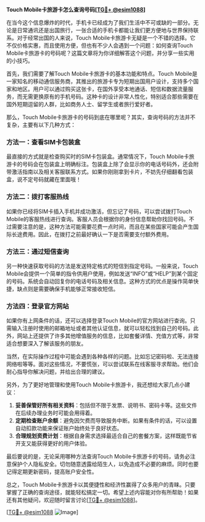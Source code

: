 **Touch Mobile卡旅游卡怎么查询号码[[TG💪+ @esim1088](https://t.me/s/esim1088)]**

在当今这个信息爆炸的时代，手机卡已经成为了我们生活中不可或缺的一部分。无论是日常通讯还是出国旅行，一张合适的手机卡都能让我们更方便地与世界保持联系。对于经常出国的人来说，Touch Mobile卡旅游卡无疑是一个不错的选择。它不仅价格实惠，而且使用方便，但也有不少人会遇到一个问题：如何查询Touch Mobile卡旅游卡的号码呢？这篇文章将为你详细解答这个问题，并分享一些实用的小技巧。

首先，我们需要了解Touch Mobile卡旅游卡的基本功能和特点。Touch Mobile是一家知名的移动通信服务商，其推出的旅游卡专为短期出国用户设计，支持多个国家和地区。用户可以通过购买这张卡，在国外享受本地通话、短信和数据流量服务，而无需更换原有的手机号码。这种卡的设计非常人性化，特别适合那些需要在国外短期逗留的人群，比如商务人士、留学生或者旅行爱好者。

那么，Touch Mobile卡旅游卡的号码到底在哪里呢？其实，查询号码的方法并不复杂，主要有以下几种方式：

### 方法一：查看SIM卡包装盒

最直接的方式就是检查购买时的SIM卡包装盒。通常情况下，Touch Mobile卡旅游卡的号码会在包装盒上明确标注。包装盒上除了会显示你的电话号码外，还会附带激活指南以及相关客服联系方式。如果你刚刚拿到卡片，不妨先仔细翻看包装盒，说不定号码就藏在里面哦！

### 方法二：拨打客服热线

如果你已经将SIM卡插入手机并成功激活，但忘记了号码，可以尝试拨打Touch Mobile的客服热线进行查询。客服人员会根据你的身份信息帮助你找回号码。不过需要注意的是，这种方法可能需要花费一点时间，而且在某些国家可能会产生国际长途费用。因此，在拨打之前最好确认一下是否需要支付额外费用。

### 方法三：通过短信查询

另一种快速获取号码的方法是发送特定格式的短信到指定号码。一般来说，Touch Mobile会提供一个简单的指令供用户使用，例如发送“INFO”或“HELP”到某个固定的号码。系统会自动回复你的电话号码及相关信息。这种方式的优点是操作简单快捷，缺点则是需要确保手机能够正常接收短信。

### 方法四：登录官方网站

如果你有上网条件的话，还可以选择登录Touch Mobile的官方网站进行查询。只需输入注册时使用的邮箱地址或者其他认证信息，就可以轻松找到自己的号码。此外，网站上还提供了许多其他增值服务的信息，比如套餐详情、充值方式等，非常适合想要深入了解该服务的朋友。

当然，在实际操作过程中可能会遇到各种各样的问题。比如忘记密码啦、无法连接网络啦等等。面对这些情况，不要慌张，可以尝试联系在线客服寻求帮助。他们会耐心指导你解决问题，并给出合理的建议。

另外，为了更好地管理和使用Touch Mobile卡旅游卡，我还想给大家几点小建议：

1. **妥善保管好所有相关资料**：包括但不限于发票、说明书、密码卡等。这些文件在后续办理业务时可能会用得着。
2. **定期检查账户余额**：避免因欠费而导致服务中断。如果有条件的话，可以设置自动扣款功能来保证账户始终处于良好状态。
3. **合理规划资费计划**：根据自身需求选择最适合自己的套餐方案，这样既能节省开支又能获得更好的用户体验。

最后要说的是，无论采用哪种方法查询Touch Mobile卡旅游卡的号码，请务必注意保护个人隐私安全。切勿随意透露给陌生人，以免造成不必要的麻烦。同时也要记得定期更新密码，提高账户安全性。

总之，Touch Mobile卡旅游卡以其便捷性和经济性赢得了众多用户的青睐。只要掌握了正确的查询途径，就能轻松搞定一切。希望上述内容能对你有所帮助！如果还有其他疑问，欢迎随时留言讨论[[TG💪+ @esim1088](https://t.me/s/esim1088)]。

[[TG💪+ @esim1088](https://t.me/s/esim1088) ![Image](https://i.postimg.cc/4NQfJmqS/Snipaste-2025-05-13-00-14-12.png)]